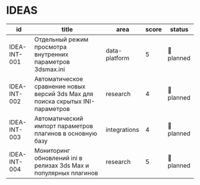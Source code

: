 # IDEAS

| id | title | area | score | status |
|----|-------|------|-------|--------|
| IDEA-INT-001 | Отдельный режим просмотра внутренних параметров 3dsmax.ini | data-platform | 5 | 📝 planned |
| IDEA-INT-002 | Автоматическое сравнение новых версий 3ds Max для поиска скрытых INI-параметров | research | 4 | 📝 planned |
| IDEA-INT-003 | Автоматический импорт параметров плагинов в основную базу | integrations | 4 | 📝 planned |
| IDEA-INT-004 | Мониторинг обновлений ini в релизах 3ds Max и популярных плагинов | research | 5 | 📝 planned |
